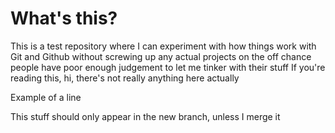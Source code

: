 # What's this?
This is a test repository where I can experiment with how things work with Git and Github without screwing up any actual projects on the off chance people have poor enough judgement to let me tinker with their stuff
If you're reading this, hi, there's not really anything here actually

Example of a line

This stuff should only appear in the new branch, unless I merge it
